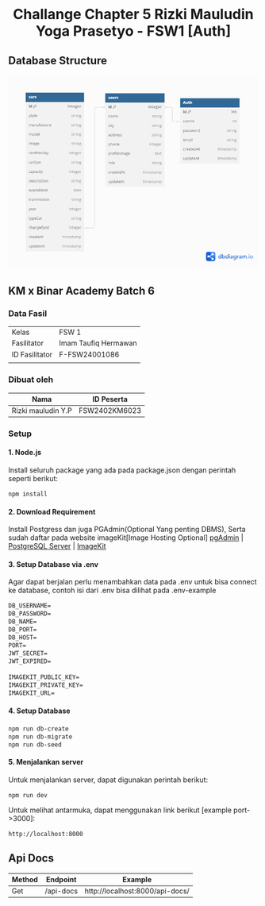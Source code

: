 ﻿﻿<h1 align="center">
  <br>
  Challange Chapter 5 Rizki Mauludin Yoga Prasetyo - FSW1 [Auth]
  <br>
</h1>

## Database Structure

![screenshot](./public/images/db-diagram.png)

## KM x Binar Academy Batch 6

### Data Fasil

|                |                      |
| -------------- | -------------------- |
| Kelas          | FSW 1                |
| Fasilitator    | Imam Taufiq Hermawan |
| ID Fasilitator | F-FSW24001086        |
|                |                      |

### Dibuat oleh

| Nama      | ID Peserta    |
| ------------------ | ------------- |
| Rizki mauludin Y.P | FSW2402KM6023 |

### Setup

#### 1. Node.js

Install seluruh package yang ada pada package.json dengan perintah seperti berikut:

```
npm install
```

#### 2. Download Requirement

Install Postgress dan juga PGAdmin(Optional Yang penting DBMS), Serta sudah daftar pada website imageKit[Image Hosting Optional]
[pgAdmin](https://www.pgadmin.org/download/) | [PostgreSQL Server](https://www.postgresql.org/download/) | [ImageKit](https://imagekit.io/)

#### 3. Setup Database via .env

Agar dapat berjalan perlu menambahkan data pada .env untuk bisa connect ke database, contoh isi dari .env bisa dilihat pada .env-example

```
DB_USERNAME=
DB_PASSWORD=
DB_NAME=
DB_PORT=
DB_HOST=
PORT=
JWT_SECRET=
JWT_EXPIRED=

IMAGEKIT_PUBLIC_KEY=
IMAGEKIT_PRIVATE_KEY=
IMAGEKIT_URL=
```

#### 4. Setup Database

```
npm run db-create
npm run db-migrate
npm run db-seed
```

#### 5. Menjalankan server

Untuk menjalankan server, dapat digunakan perintah berikut:

```
npm run dev
```

Untuk melihat antarmuka, dapat menggunakan link berikut [example port->3000]:

```
http://localhost:8000
```

## Api Docs

| Method | Endpoint   | Example                                      | 
| ------ | -----------| -------------------------------------------- | 
| Get    | /api-docs  | http://localhost:8000/api-docs/              | 
